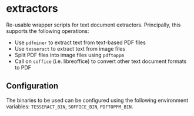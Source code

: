 # extractors

Re-usable wrapper scripts for text document extractors. Principally, this supports the following operations:

* Use ``pdfminer`` to extract text from text-based PDF files
* Use ``tesseract`` to extract text from image files
* Split PDF files into image files using ``pdftoppm``
* Call on ``soffice`` (i.e. libreoffice) to convert other text document formats to PDF

## Configuration

The binaries to be used can be configured using the following environment variables: ``TESSERACT_BIN``, ``SOFFICE_BIN``, ``PDFTOPPM_BIN``.

